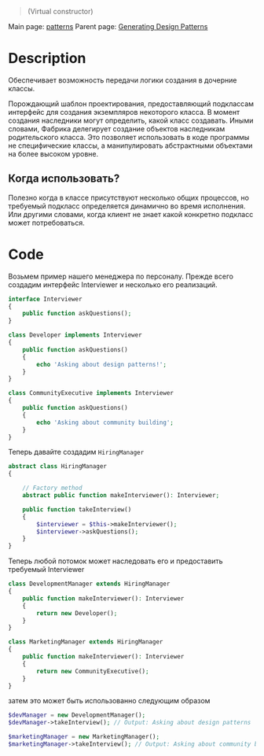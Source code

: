 > (Virtual constructor)

Main page: [patterns](Patterns.md)
Parent page: [Generating Design Patterns](GeneratingDesignPatterns)
# Description

 Обеспечивает возможность передачи логики создания в дочерние классы.
 
 Порождающий шаблон проектирования, предоставляющий подклассам интерфейс для создания экземпляров некоторого класса. В момент создания наследники могут определить, какой класс создавать. Иными словами, Фабрика делегирует создание объектов наследникам родительского класса. Это позволяет использовать в коде программы не специфические классы, а манипулировать абстрактными объектами на более высоком уровне.

## Когда использовать?

Полезно когда в классе присутствуют несколько общих процессов, но требуемый подкласс определяется динамично во время исполнения. Или другими словами, когда клиент не знает какой конкретно подкласс может потребоваться.


# Code
Возьмем пример нашего менеджера по персоналу. Прежде всего создадим интерфейс Interviewer и несколько его реализаций.

```php
interface Interviewer
{
    public function askQuestions();
}

class Developer implements Interviewer
{
    public function askQuestions()
    {
        echo 'Asking about design patterns!';
    }
}

class CommunityExecutive implements Interviewer
{
    public function askQuestions()
    {
        echo 'Asking about community building';
    }
}
```


Теперь давайте создадим `HiringManager`

```php
abstract class HiringManager
{

    // Factory method
    abstract public function makeInterviewer(): Interviewer;

    public function takeInterview()
    {
        $interviewer = $this->makeInterviewer();
        $interviewer->askQuestions();
    }
}
```

Теперь любой потомок может наследовать его и предоставить требуемый Interviewer

```php
class DevelopmentManager extends HiringManager
{
    public function makeInterviewer(): Interviewer
    {
        return new Developer();
    }
}

class MarketingManager extends HiringManager
{
    public function makeInterviewer(): Interviewer
    {
        return new CommunityExecutive();
    }
}
```

затем это может быть использованно следующим образом

```php
$devManager = new DevelopmentManager();
$devManager->takeInterview(); // Output: Asking about design patterns

$marketingManager = new MarketingManager();
$marketingManager->takeInterview(); // Output: Asking about community building.
```

